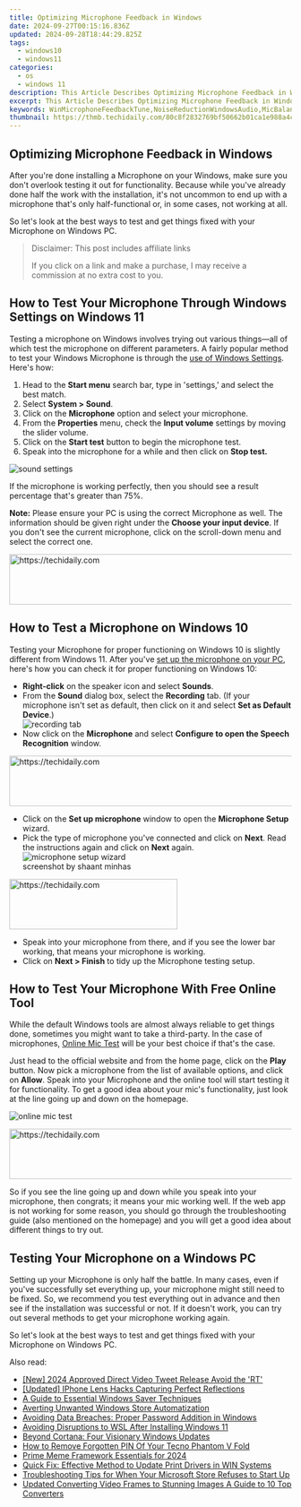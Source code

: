 ```yaml
---
title: Optimizing Microphone Feedback in Windows
date: 2024-09-27T00:15:16.836Z
updated: 2024-09-28T18:44:29.825Z
tags:
  - windows10
  - windows11
categories:
  - os
  - windows 11
description: This Article Describes Optimizing Microphone Feedback in Windows
excerpt: This Article Describes Optimizing Microphone Feedback in Windows
keywords: WinMicrophoneFeedbackTune,NoiseReductionWindowsAudio,MicBalanceWinOS,AudioFeedbackControl,FeedbackSuppressionWin,ClearVoiceSetupWin,WindowsSoundOptimize
thumbnail: https://thmb.techidaily.com/80c8f2832769bf50662b01ca1e988a4c71933b23ed7117cea801b49e429b370c.jpg
---
```


## Optimizing Microphone Feedback in Windows

 After you're done installing a Microphone on your Windows, make sure you don't overlook testing it out for functionality. Because while you've already done half the work with the installation, it's not uncommon to end up with a microphone that's only half-functional or, in some cases, not working at all.

 So let's look at the best ways to test and get things fixed with your Microphone on Windows PC.

>  Disclaimer: This post includes affiliate links
>
>  If you click on a link and make a purchase, I may receive a commission at no extra cost to you.
>

## How to Test Your Microphone Through Windows Settings on Windows 11

 Testing a microphone on Windows involves trying out various things—all of which test the microphone on different parameters. A fairly popular method to test your Windows Microphone is through the [use of Windows Settings](https://www.makeuseof.com/windows-ways-to-open-system-settings/). Here's how:

1. Head to the **Start menu** search bar, type in 'settings,' and select the best match.
2. Select **System > Sound**.
3. Click on the **Microphone** option and select your microphone.
4. From the **Properties** menu, check the **Input volume** settings by moving the slider volume.
5. Click on the **Start test** button to begin the microphone test.
6. Speak into the microphone for a while and then click on **Stop test.**

![sound settings](https://static1.makeuseofimages.com/wordpress/wp-content/uploads/2023/06/sound-settings.jpg)

 If the microphone is working perfectly, then you should see a result percentage that's greater than 75%.

**Note:** Please ensure your PC is using the correct Microphone as well. The information should be given right under the **Choose your input device**. If you don't see the current microphone, click on the scroll-down menu and select the correct one.

<!-- affiliate ads begin -->
<a href="https://appsumo.8odi.net/c/5597632/2105863/7443" target="_top" id="2105863">
  <img src="//a.impactradius-go.com/display-ad/7443-2105863" border="0" alt="https://techidaily.com" width="728" height="90"/>
</a>
<img height="0" width="0" src="https://appsumo.8odi.net/i/5597632/2105863/7443" style="position:absolute;visibility:hidden;" border="0" />
<!-- affiliate ads end -->

## How to Test a Microphone on Windows 10

 Testing your Microphone for proper functioning on Windows 10 is slightly different from Windows 11\. After you've [set up the microphone on your PC](https://www.makeuseof.com/tag/ways-connect-microphone-pc/), here's how you can check it for proper functioning on Windows 10:

* **Right-click** on the speaker icon and select **Sounds**.
* From the **Sound** dialog box, select the **Recording** tab. (If your microphone isn't set as default, then click on it and select **Set as Default Device**.)  
![recording tab](https://static1.makeuseofimages.com/wordpress/wp-content/uploads/2023/06/recording-tab.JPG)
* Now click on the **Microphone** and select **Configure to open the Speech Recognition** window.

<!-- affiliate ads begin -->
<a href="https://appsumo.8odi.net/c/5597632/2100538/7443" target="_top" id="2100538">
  <img src="//a.impactradius-go.com/display-ad/7443-2100538" border="0" alt="https://techidaily.com" width="728" height="90"/>
</a>
<img height="0" width="0" src="https://appsumo.8odi.net/i/5597632/2100538/7443" style="position:absolute;visibility:hidden;" border="0" />
<!-- affiliate ads end -->

* Click on the **Set up microphone** window to open the **Microphone Setup** wizard.
* Pick the type of microphone you've connected and click on **Next**. Read the instructions again and click on **Next** again.  
![microphone setup wizard](https://static1.makeuseofimages.com/wordpress/wp-content/uploads/2023/06/microphone-setup-wizard.JPG)  
screenshot by shaant minhas

<!-- affiliate ads begin -->
<a href="https://aligracehair.sjv.io/c/5597632/1915865/19272" target="_top" id="1915865">
  <img src="//a.impactradius-go.com/display-ad/19272-1915865" border="0" alt="https://techidaily.com" width="300" height="90"/>
</a>
<img height="0" width="0" src="https://aligracehair.sjv.io/i/5597632/1915865/19272" style="position:absolute;visibility:hidden;" border="0" />
<!-- affiliate ads end -->

* Speak into your microphone from there, and if you see the lower bar working, that means your microphone is working.
* Click on **Next > Finish** to tidy up the Microphone testing setup.

## How to Test Your Microphone With Free Online Tool

 While the default Windows tools are almost always reliable to get things done, sometimes you might want to take a third-party. In the case of microphones, [Online Mic Test](https://www.onlinemictest.com/) will be your best choice if that's the case.

 Just head to the official website and from the home page, click on the **Play** button. Now pick a microphone from the list of available options, and click on **Allow**. Speak into your Microphone and the online tool will start testing it for functionality. To get a good idea about your mic's functionality, just look at the line going up and down on the homepage.

![online mic test](https://static1.makeuseofimages.com/wordpress/wp-content/uploads/2023/06/online-mic-test.jpg)

<!-- affiliate ads begin -->
<a href="https://aligracehair.sjv.io/c/5597632/2006919/19272" target="_top" id="2006919">
  <img src="//a.impactradius-go.com/display-ad/19272-2006919" border="0" alt="https://techidaily.com" width="728" height="90"/>
</a>
<img height="0" width="0" src="https://aligracehair.sjv.io/i/5597632/2006919/19272" style="position:absolute;visibility:hidden;" border="0" />
<!-- affiliate ads end -->

 So if you see the line going up and down while you speak into your microphone, then congrats; it means your mic working well. If the web app is not working for some reason, you should go through the troubleshooting guide (also mentioned on the homepage) and you will get a good idea about different things to try out.

## Testing Your Microphone on a Windows PC

 Setting up your Microphone is only half the battle. In many cases, even if you've successfully set everything up, your microphone might still need to be fixed. So, we recommend you test everything out in advance and then see if the installation was successful or not. If it doesn't work, you can try out several methods to get your microphone working again.

 So let's look at the best ways to test and get things fixed with your Microphone on Windows PC.

<span class="atpl-alsoreadstyle">Also read:</span>
<div><ul>
<li><a href="https://twitter-videos.techidaily.com/new-2024-approved-direct-video-tweet-release-avoid-the-rt/"><u>[New] 2024 Approved Direct Video Tweet Release Avoid the 'RT'</u></a></li>
<li><a href="https://extra-guidance.techidaily.com/updated-iphone-lens-hacks-capturing-perfect-reflections/"><u>[Updated] IPhone Lens Hacks Capturing Perfect Reflections</u></a></li>
<li><a href="https://win11.techidaily.com/a-guide-to-essential-windows-saver-techniques/"><u>A Guide to Essential Windows Saver Techniques</u></a></li>
<li><a href="https://win11.techidaily.com/averting-unwanted-windows-store-automatization/"><u>Averting Unwanted Windows Store Automatization</u></a></li>
<li><a href="https://win11.techidaily.com/avoiding-data-breaches-proper-password-addition-in-windows/"><u>Avoiding Data Breaches: Proper Password Addition in Windows</u></a></li>
<li><a href="https://win11.techidaily.com/avoiding-disruptions-to-wsl-after-installing-windows-11/"><u>Avoiding Disruptions to WSL After Installing Windows 11</u></a></li>
<li><a href="https://win11.techidaily.com/beyond-cortana-four-visionary-windows-updates/"><u>Beyond Cortana: Four Visionary Windows Updates</u></a></li>
<li><a href="https://unlock-android.techidaily.com/how-to-remove-forgotten-pin-of-your-tecno-phantom-v-fold-by-drfone-android/"><u>How to Remove Forgotten PIN Of Your Tecno Phantom V Fold</u></a></li>
<li><a href="https://extra-guidance.techidaily.com/prime-meme-framework-essentials-for-2024/"><u>Prime Meme Framework Essentials for 2024</u></a></li>
<li><a href="https://driver-install.techidaily.com/quick-fix-effective-method-to-update-print-drivers-in-win-systems/"><u>Quick Fix: Effective Method to Update Print Drivers in WIN Systems</u></a></li>
<li><a href="https://common-error.techidaily.com/troubleshooting-tips-for-when-your-microsoft-store-refuses-to-start-up/"><u>Troubleshooting Tips for When Your Microsoft Store Refuses to Start Up</u></a></li>
<li><a href="https://ai-vdieo-software.techidaily.com/updated-converting-video-frames-to-stunning-images-a-guide-to-10-top-converters/"><u>Updated Converting Video Frames to Stunning Images A Guide to 10 Top Converters</u></a></li>
</ul></div>

<ins class="adsbygoogle"
      style="display:block"
      data-ad-client="ca-pub-7571918770474297"
      data-ad-slot="8358498916"
      data-ad-format="auto"
      data-full-width-responsive="true"></ins>
    